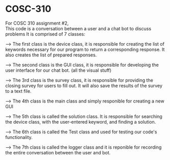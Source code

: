 # COSC-310
For COSC 310 assignment #2,  
This code is a conversation between a user and a chat bot to discuss problems 
It is comprised of 7 classes:

--> The first class is the device class, it is responsible for creating the list of keywords necessary for our program to return a corresponding response. It also creates the list       of prepared responses.

--> The second class is the GUI class, it is responsible for developing the user interface for our chat bot. (all the visual stuff)

--> The 3rd class is the survey class, it is responsible for providing the closing survey for users to fill out. It will also save the results of the survey to a text file.

--> The 4th class is the main class and simply responible for creating a new GUI 

--> The 5th class is called the solution class. It is responsible for searching the device class, with the user-entered keyword, and finding a solution.

--> The 6th class is called the Test class and used for testing our code's functionality. 

--> The 7th class is called the logger class and it is reponible for recording the entire conversation between the user and bot. 
